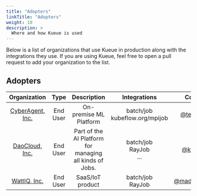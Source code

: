 ```yaml
---
title: "Adopters"
linkTitle: "Adopters"
weight: 10
description: >
  Where and how Kueue is used
---
```


Below is a list of organizations that use Kueue in production along with the integrations they use.
If you are using Kueue, feel free to open a pull request to add your organization to the list.

## Adopters

|                     Organization                     |   Type   |      Description       |            Integrations            |                 Contact                  |
|:----------------------------------------------------:|:--------:|:----------------------:|:----------------------------------:|:----------------------------------------:|
| [CyberAgent, Inc.](https://www.cyberagent.co.jp/en/) | End User | On-premise ML Platform | batch/job </br> kubeflow.org/mpijob | [@tenzen-y](https://github.com/tenzen-y) |
| [DaoCloud, Inc.](https://www.daocloud.io/en/) | End User | Part of the AI Platform for managing all kinds of Jobs. | batch/job </br> RayJob </br> ... | [@kerthcet](https://github.com/kerthcet) |
| [WattIQ, Inc.](https://wattiq.io) | End User | SaaS/IoT product | batch/job </br> RayJob </br> | [@madsenwattiq](https://github.com/madsenwattiq) |
